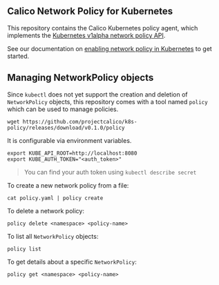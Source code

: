 ## Calico Network Policy for Kubernetes 

This repository contains the Calico Kubernetes policy agent, which implements the [Kubernetes v1alpha network policy API](TODO).

See our documentation on [enabling network policy in Kubernetes](https://github.com/projectcalico/calico-containers/blob/master/docs/cni/kubernetes/NetworkPolicy.md) to get started.

## Managing NetworkPolicy objects 
Since `kubectl` does not yet support the creation and deletion of `NetworkPolicy` objects,
this repository comes with a tool named `policy` which can be used to manage policies.  
```
wget https://github.com/projectcalico/k8s-policy/releases/download/v0.1.0/policy
```

It is configurable via environment variables. 
```
export KUBE_API_ROOT=http://localhost:8080
export KUBE_AUTH_TOKEN="<auth_token>"
```
> You can find your auth token using `kubectl describe secret`

To create a new network policy from a file:
```
cat policy.yaml | policy create
```

To delete a network policy:
```
policy delete <namespace> <policy-name>
```

To list all `NetworkPolicy` objects:
```
policy list
```

To get details about a specific `NetworkPolicy`:
```
policy get <namespace> <policy-name>
```
